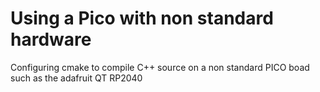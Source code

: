# Using a Pico with non standard hardware
 Configuring cmake to compile C++ source on a non standard PICO boad such as the adafruit QT RP2040
